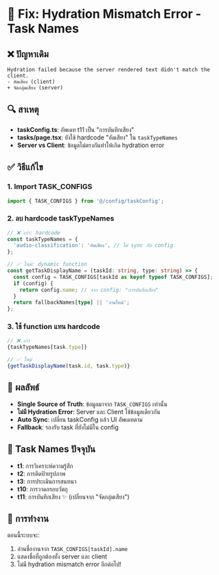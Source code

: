 # 🔧 Fix: Hydration Mismatch Error - Task Names

## ❌ ปัญหาเดิม
```
Hydration failed because the server rendered text didn't match the client.
- อัดเสียง (client)
+ จัดกลุ่มเสียง (server)
```

## 🔍 สาเหตุ
- **taskConfig.ts**: อัพเดท t11 เป็น "การบันทึกเสียง" 
- **tasks/page.tsx**: ยังใช้ hardcode "อัดเสียง" ใน `taskTypeNames`
- **Server vs Client**: ข้อมูลไม่ตรงกันทำให้เกิด hydration error

## ✅ วิธีแก้ไข

### 1. Import TASK_CONFIGS
```typescript
import { TASK_CONFIGS } from '@/config/taskConfig';
```

### 2. ลบ hardcode taskTypeNames
```typescript
// ❌ เก่า: hardcode
const taskTypeNames = {
  'audio-classification': 'อัดเสียง', // ไม่ sync กับ config
};

// ✅ ใหม่: dynamic function
const getTaskDisplayName = (taskId: string, type: string) => {
  const config = TASK_CONFIGS[taskId as keyof typeof TASK_CONFIGS];
  if (config) {
    return config.name; // จาก config: "การบันทึกเสียง"
  }
  return fallbackNames[type] || 'งานใหม่';
};
```

### 3. ใช้ function แทน hardcode
```typescript
// ❌ เก่า
{taskTypeNames[task.type]}

// ✅ ใหม่
{getTaskDisplayName(task.id, task.type)}
```

## 🎯 ผลลัพธ์
- **Single Source of Truth**: ข้อมูลมาจาก `TASK_CONFIGS` เท่านั้น
- **ไม่มี Hydration Error**: Server และ Client ใช้ข้อมูลเดียวกัน
- **Auto Sync**: เปลี่ยน taskConfig แล้ว UI อัพเดทตาม
- **Fallback**: รองรับ task ที่ยังไม่มีใน config

## 📝 Task Names ปัจจุบัน
- **t1**: การวิเคราะห์ความรู้สึก
- **t2**: การติดป้ายรูปภาพ  
- **t3**: การประเมินการสนทนา
- **t10**: การวาดกรอบวัตถุ
- **t11**: การบันทึกเสียง ✨ (เปลี่ยนจาก "จัดกลุ่มเสียง")

## 🚀 การทำงาน
ตอนนี้ระบบจะ:
1. อ่านชื่องานจาก `TASK_CONFIGS[taskId].name`
2. แสดงชื่อที่ถูกต้องทั้ง server และ client
3. ไม่มี hydration mismatch error อีกต่อไป!